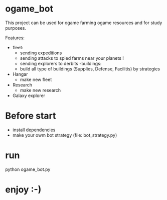 # ogame_bot

This project can be used for ogame farming ogame resources and for study purposes.

Features:
- fleet: 
  - sending expeditions
  - sending attacks to spied farms near your planets !
  - sending explorers to derbits
-buildings:
  - build all type of buildings (Supplies, Defense, Facilitis) by strategies
- Hangar
  - make new fleet
- Research
  - make new research
- Galaxy explorer




# Before start
- install dependencies
- make your owm bot strategy (file: bot_strategy.py)

# run

python ogame_bot.py


# enjoy :-)
